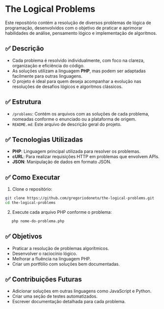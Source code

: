# The Logical Problems

Este repositório contém a resolução de diversos problemas de lógica de programação, desenvolvidos com o objetivo de praticar e aprimorar habilidades de análise, pensamento lógico e implementação de algoritmos.

## ✅ Descrição

- Cada problema é resolvido individualmente, com foco na clareza, organização e eficiência do código.
- As soluções utilizam a linguagem **PHP**, mas podem ser adaptadas facilmente para outras linguagens.
- O projeto é ideal para quem deseja acompanhar a evolução nas resoluções de desafios lógicos e algoritmos clássicos.

## ✅ Estrutura

- `/problems`: Contém os arquivos com as soluções de cada problema, nomeadas conforme o enunciado ou a plataforma de origem.
- `README.md`: Este arquivo de descrição geral do projeto.

## ✅ Tecnologias Utilizadas

- **PHP**: Linguagem principal utilizada para resolver os problemas.
- **cURL**: Para realizar requisições HTTP em problemas que envolvem APIs.
- **JSON**: Manipulação de dados em formato JSON.

## ✅ Como Executar

1. Clone o repositório:
```bash
git clone https://github.com/gregoriodoneto/the-logical-problems.git
cd the-logical-problems
```

2. Execute cada arquivo PHP conforme o problema:
```bash
   php nome-do-problema.php
```

## ✅ Objetivos
- Praticar a resolução de problemas algorítmicos.
- Desenvolver o raciocínio lógico.
- Melhorar a fluência na linguagem PHP.
- Criar um portfólio com soluções bem documentadas.

## ✅ Contribuições Futuras
- Adicionar soluções em outras linguagens como JavaScript e Python.
- Criar uma seção de testes automatizados.
- Escrever documentação detalhada para cada problema.